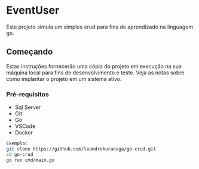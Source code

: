 # EventUser

Este projeto simula um simples crud para fins de aprendizado na linguagem go.

## Começando

Estas instruções fornecerão uma cópia do projeto em execução na sua máquina local para fins de desenvolvimento e teste. Veja as notas sobre como implantar o projeto em um sistema ativo.

### Pré-requisitos

* Sql Server
* Git
* Go
* VSCode
* Docker

```bash
Exemplo:
git clone https://github.com/leandrokuranaga/go-crud.git
cd go-crud
go run cmd/main.go
```
